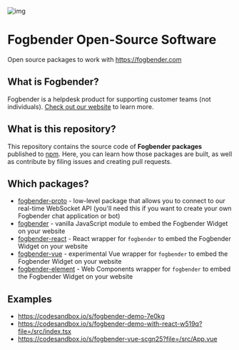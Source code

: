 ![img](https://pbs.twimg.com/profile_images/1312524109218111489/1e7X9EZ5_400x400.png)

# Fogbender Open-Source Software

Open source packages to work with https://fogbender.com

## What is Fogbender?

Fogbender is a helpdesk product for supporting customer teams (not individuals). [Check out our website](https://fogbender.com/) to learn more.

## What is this repository?

This repository contains the source code of **Fogbender packages** published to [npm](https://www.npmjs.com/). Here, you can learn how those packages are built, as well as contribute by filing issues and creating pull requests.

## Which packages?

- [fogbender-proto](https://www.npmjs.com/package/fogbender-proto) - low-level package that allows you to connect to our
  real-time WebSocket API (you'll need this if you want to create your own Fogbender chat application or bot)
- [fogbender](https://www.npmjs.com/package/fogbender) - vanilla JavaScript module to embed the Fogbender Widget on your
  website
- [fogbender-react](https://www.npmjs.com/package/fogbender-react) - React wrapper for `fogbender` to embed the Fogbender
  Widget on your website
- [fogbender-vue](https://www.npmjs.com/package/fogbender-react) - experimental Vue wrapper for `fogbender` to embed
  the Fogbender Widget on your website
- [fogbender-element](https://www.npmjs.com/package/fogbender-element) - Web Components wrapper for `fogbender`
  to embed the Fogbender Widget on your website

## Examples

- https://codesandbox.io/s/fogbender-demo-7e0kg
- https://codesandbox.io/s/fogbender-demo-with-react-w519q?file=/src/index.tsx
- https://codesandbox.io/s/fogbender-vue-scgn25?file=/src/App.vue
